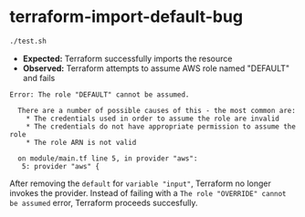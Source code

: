 # terraform-import-default-bug

```sh
./test.sh
```

* **Expected:** Terraform successfully imports the resource
* **Observed:** Terraform attempts to assume AWS role named "DEFAULT" and fails

```
Error: The role "DEFAULT" cannot be assumed.

  There are a number of possible causes of this - the most common are:
    * The credentials used in order to assume the role are invalid
    * The credentials do not have appropriate permission to assume the role
    * The role ARN is not valid

  on module/main.tf line 5, in provider "aws":
   5: provider "aws" {
```

After removing the `default` for `variable "input"`, Terraform no longer invokes the provider. Instead of failing with a `The role "OVERRIDE" cannot be assumed` error, Terraform proceeds succesfully.